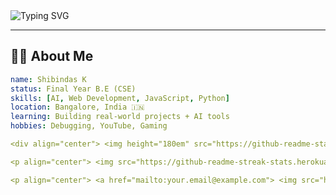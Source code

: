 <!-- Stylish Header with Animation -->
<img src="https://readme-typing-svg.herokuapp.com?font=Fira+Code&size=24&pause=1000&color=F70000&center=true&vCenter=true&width=435&lines=Hi+%F0%9F%91%8B%2C+I'm+Shibindas+K;Final+Year+CSE+Student;AI+%7C+Web+Dev+%7C+Project+Builder" alt="Typing SVG" />

---

## 👨‍💻 About Me
```yaml
name: Shibindas K
status: Final Year B.E (CSE)
skills: [AI, Web Development, JavaScript, Python]
location: Bangalore, India 🇮🇳
learning: Building real-world projects + AI tools
hobbies: Debugging, YouTube, Gaming

<div align="center"> <img height="180em" src="https://github-readme-stats.vercel.app/api?username=shibindas-2003&show_icons=true&theme=tokyonight&hide_border=true" /> <img height="180em" src="https://github-readme-stats.vercel.app/api/top-langs/?username=shibindas-2003&layout=compact&theme=tokyonight&hide_border=true" /> </div>

<p align="center"> <img src="https://github-readme-streak-stats.herokuapp.com/?user=shibindas-2003&theme=highcontrast&hide_border=true" /> </p>

<p align="center"> <a href="mailto:your.email@example.com"> <img src="https://img.shields.io/badge/-Email-D14836?style=flat-square&logo=gmail&logoColor=white" /> </a> <a href="https://linkedin.com/in/your-profile" target="_blank"> <img src="https://img.shields.io/badge/-LinkedIn-blue?style=flat-square&logo=linkedin" /> </a> <a href="https://github.com/shibindas-2003"> <img src="https://img.shields.io/badge/-GitHub-333333?style=flat-square&logo=github" /> </a> </p>
